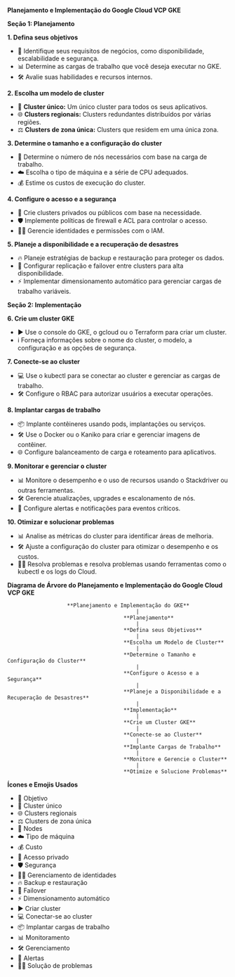 **Planejamento e Implementação do Google Cloud VCP GKE**

**Seção 1: Planejamento**

**1. Defina seus objetivos**

* 🎯 Identifique seus requisitos de negócios, como disponibilidade, escalabilidade e segurança.
* 📊 Determine as cargas de trabalho que você deseja executar no GKE.
* 🛠️ Avalie suas habilidades e recursos internos.

**2. Escolha um modelo de cluster**

* 🔌 **Cluster único:** Um único cluster para todos os seus aplicativos.
* 🌐 **Clusters regionais:** Clusters redundantes distribuídos por várias regiões.
* ⚖️ **Clusters de zona única:** Clusters que residem em uma única zona.

**3. Determine o tamanho e a configuração do cluster**

* 🔢 Determine o número de nós necessários com base na carga de trabalho.
* ☁️ Escolha o tipo de máquina e a série de CPU adequados.
* 💰 Estime os custos de execução do cluster.

**4. Configure o acesso e a segurança**

* 🔑 Crie clusters privados ou públicos com base na necessidade.
* 🛡️ Implemente políticas de firewall e ACL para controlar o acesso.
* 👮‍♀️ Gerencie identidades e permissões com o IAM.

**5. Planeje a disponibilidade e a recuperação de desastres**

* 🔥 Planeje estratégias de backup e restauração para proteger os dados.
* 🔄 Configurar replicação e failover entre clusters para alta disponibilidade.
* ⚡ Implementar dimensionamento automático para gerenciar cargas de trabalho variáveis.

**Seção 2: Implementação**

**6. Crie um cluster GKE**

* ▶️ Use o console do GKE, o gcloud ou o Terraform para criar um cluster.
* ℹ️ Forneça informações sobre o nome do cluster, o modelo, a configuração e as opções de segurança.

**7. Conecte-se ao cluster**

* 💻 Use o kubectl para se conectar ao cluster e gerenciar as cargas de trabalho.
* 🛠️ Configure o RBAC para autorizar usuários a executar operações.

**8. Implantar cargas de trabalho**

* 📦 Implante contêineres usando pods, implantações ou serviços.
* 🛠️ Use o Docker ou o Kaniko para criar e gerenciar imagens de contêiner.
* 🌐 Configure balanceamento de carga e roteamento para aplicativos.

**9. Monitorar e gerenciar o cluster**

* 📊 Monitore o desempenho e o uso de recursos usando o Stackdriver ou outras ferramentas.
* 🛠️ Gerencie atualizações, upgrades e escalonamento de nós.
* 🚨 Configure alertas e notificações para eventos críticos.

**10. Otimizar e solucionar problemas**

* 📊 Analise as métricas do cluster para identificar áreas de melhoria.
* 🛠️ Ajuste a configuração do cluster para otimizar o desempenho e os custos.
* 👷‍♂️ Resolva problemas e resolva problemas usando ferramentas como o kubectl e os logs do Cloud.

**Diagrama de Árvore do Planejamento e Implementação do Google Cloud VCP GKE**

```
                   **Planejamento e Implementação do GKE**
                                         |
                                     **Planejamento**
                                         |
                                     **Defina seus Objetivos**
                                         |
                                     **Escolha um Modelo de Cluster**
                                         |
                                     **Determine o Tamanho e Configuração do Cluster**
                                         |
                                     **Configure o Acesso e a Segurança**
                                         |
                                     **Planeje a Disponibilidade e a Recuperação de Desastres**
                                         |
                                     **Implementação**
                                         |
                                     **Crie um Cluster GKE**
                                         |
                                     **Conecte-se ao Cluster**
                                         |
                                     **Implante Cargas de Trabalho**
                                         |
                                     **Monitore e Gerencie o Cluster**
                                         |
                                     **Otimize e Solucione Problemas**
```

**Ícones e Emojis Usados**

* 🎯 Objetivo
* 🔌 Cluster único
* 🌐 Clusters regionais
* ⚖️ Clusters de zona única
* 🔢 Nodes
* ☁️ Tipo de máquina
* 💰 Custo
* 🔑 Acesso privado
* 🛡️ Segurança
* 👮‍♀️ Gerenciamento de identidades
* 🔥 Backup e restauração
* 🔄 Failover
* ⚡ Dimensionamento automático
* ▶️ Criar cluster
* 💻 Conectar-se ao cluster
* 📦 Implantar cargas de trabalho
* 📊 Monitoramento
* 🛠️ Gerenciamento
* 🚨 Alertas
* 👷‍♂️ Solução de problemas